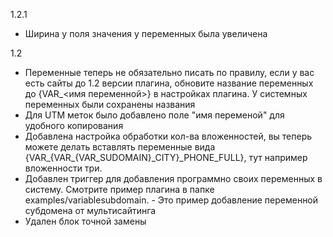 1.2.1
- Ширина у поля значения у переменных была увеличена

1.2
- Переменные теперь не обязательно писать по правилу, если у вас есть сайты до 1.2 версии плагина, обновите название переменных до {VAR_<имя переменной>} в настройках плагина. У системных переменных были сохранены названия
- Для UTM меток было добавлено поле "имя переменой" для удобного копирования
- Добавлена настройка обработки кол-ва вложенностей, вы теперь можете делать вставлять переменные вида  {VAR_{VAR_{VAR_SUDOMAIN}_CITY}_PHONE_FULL}, тут например вложенности три.
- Добавлен триггер для добавления программно своих переменных в систему. Смотрите пример плагина в папке examples/variablesubdomain. - Это пример добавление переменной субдомена от мультисайтинга
- Удален блок точной замены